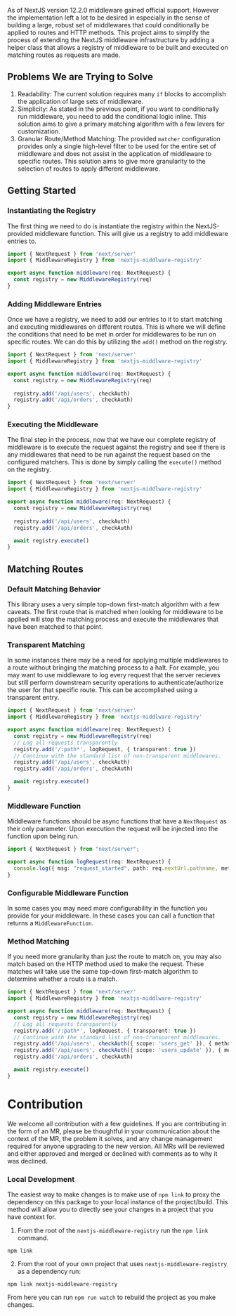 As of NextJS version 12.2.0 middleware gained official support. However the implementation left a lot to be desired in especially in the sense of building a large, robust set of middlewares that could conditionally be applied to routes and HTTP methods. This project aims to simplify the process of extending the NextJS middleware infrastructure by adding a helper class that allows a registry of middleware to be built and executed on matching routes as requests are made.

## Problems We are Trying to Solve
1. Readability: The current solution requires many `if` blocks to accomplish the application of large sets of middleware.
2. Simplicity: As stated in the previous point, if you want to conditionally run middleware, you need to add the conditional logic inline. This solution aims to give a primary matching algorithm with a few levers for customization.
3. Granular Route/Method Matching: The provided `matcher` configuration provides only a single high-level filter to be used for the entire set of middleware and does not assist in the application of middleware to specific routes. This solution aims to give more granularity to the selection of routes to apply different middleware.

## Getting Started
### Instantiating the Registry
The first thing we need to do is instantiate the registry within the NextJS-provided middleware function. This will give us a registry to add middleware entries to.
```typescript
import { NextRequest } from 'next/server'
import { MiddlewareRegistry } from 'nextjs-middlware-registry'

export async function middleware(req: NextRequest) {
  const registry = new MiddlewareRegistry(req)
}
```

### Adding Middleware Entries
Once we have a registry, we need to add our entries to it to start matching and executing middlewares on different routes. This is where we will define the conditions that need to be met in order for middlewares to be run on specific routes. We can do this by utilizing the `add()` method on the registry.
```typescript
import { NextRequest } from 'next/server'
import { MiddlewareRegistry } from 'nextjs-middlware-registry'

export async function middleware(req: NextRequest) {
  const registry = new MiddlewareRegistry(req)
    
  registry.add('/api/users', checkAuth)
  registry.add('/api/orders', checkAuth)
}
```

### Executing the Middleware
The final step in the process, now that we have our complete registry of middleware is to execute the request against the registry and see if there is any middlewares that need to be run against the request based on the configured matchers. This is done by simply calling the `execute()` method on the registry.
```typescript
import { NextRequest } from 'next/server'
import { MiddlewareRegistry } from 'nextjs-middlware-registry'

export async function middleware(req: NextRequest) {
  const registry = new MiddlewareRegistry(req)
    
  registry.add('/api/users', checkAuth)
  registry.add('/api/orders', checkAuth)  

  await registry.execute()
}
```

## Matching Routes
### Default Matching Behavior
This library uses a very simple top-down first-match algorithm with a few caveats. The first route that is matched when looking for middleware to be applied will stop the matching process and execute the middlewares that have been matched to that point.

### Transparent Matching
In some instances there may be a need for applying multiple middlewares to a route without bringing the matching process to a halt. For example, you may want to use middleware to log every request that the server recieves but still perform downstream security operations to authenticate/authorize the user for that specific route. This can be accomplished using a transparent entry.
```typescript
import { NextRequest } from 'next/server'
import { MiddlewareRegistry } from 'nextjs-middlware-registry'

export async function middleware(req: NextRequest) {
  const registry = new MiddlewareRegistry(req)
  // Log all requests transparently
  registry.add('/:path*', logRequest, { transparent: true })
  // Continue with the standard list of non-transparent middlewares.  
  registry.add('/api/users', checkAuth)
  registry.add('/api/orders', checkAuth)  

  await registry.execute()
}
```

### Middleware Function
Middleware functions should be async functions that have a `NextRequest` as their only parameter. Upon execution the request will be injected into the function upon being run.

```typescript
import { NextRequest } from "next/server";

export async function logRequest(req: NextRequest) {
  console.log({ msg: "request_started", path: req.nextUrl.pathname, method: req.nextUrl.method })
}
```

### Configurable Middleware Function
In some cases you may need more configurability in the function you provide for your middleware. In these cases you can call a function that returns a `MiddlewareFunction`.

### Method Matching
If you need more granularity than just the route to match on, you may also match based on the HTTP method used to make the request. These matches will take use the same top-down first-match algorithm to determine whether a route is a match.
```typescript
import { NextRequest } from 'next/server'
import { MiddlewareRegistry } from 'nextjs-middlware-registry'

export async function middleware(req: NextRequest) {
  const registry = new MiddlewareRegistry(req)
  // Log all requests transparently
  registry.add('/:path*', logRequest, { transparent: true })
  // Continue with the standard list of non-transparent middlewares.
  registry.add('/api/users', checkAuth({ scope: 'users_get' }), { method: ['GET']})  
  registry.add('/api/users', checkAuth({ scope: 'users_update' }), { method: ['PUT', 'POST', 'DELETE']})
  registry.add('/api/orders', checkAuth)  

  await registry.execute()
}
```

# Contribution
We welcome all contribution with a few guidelines. If you are contributing in the form of an MR, please be thoughtful in
your communication about the context of the MR, the problem it solves, and any change management required for anyone
upgrading to the new version. All MRs will be reviewed and either approved and merged or declined with comments as to
why it was declined.

### Local Development
The easiest way to make changes is to make use of `npm link` to proxy the dependency on this package to your local
instance of the project/build. This method will allow you to directly see your changes in a project that you have
context for.

1. From the root of the `nextjs-middleware-registry` run the `npm link` command.
```shell
npm link
```
2. From the root of your own project that uses `nextjs-middleware-registry` as a dependency run:
```shell
npm link nextjs-middleware-registry
```

From here you can run `npm run watch` to rebuild the project as you make changes.